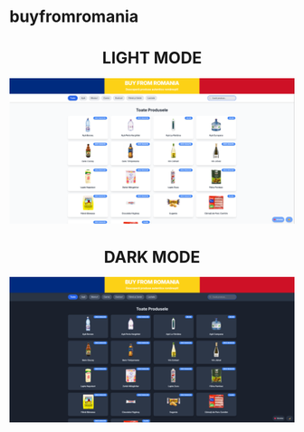 # buyfromromania
<h1 align="center"><b>LIGHT MODE</b></h1>

![IMAGINE1](imagine1.png)

<h1 align="center"><b>DARK MODE</b></h1>

![IMAGINE2](imagine2.png)
